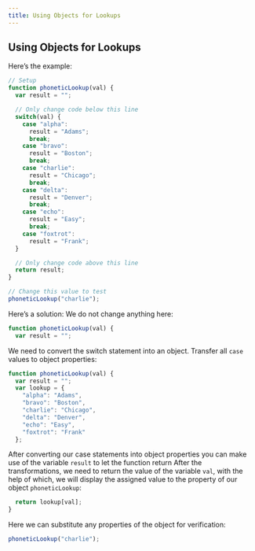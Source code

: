 ```yaml
---
title: Using Objects for Lookups
---
```

## Using Objects for Lookups

<!-- The article goes here, in GitHub-flavored Markdown. Feel free to add YouTube videos, images, and CodePen/JSBin embeds  -->

Here’s the example:
```javascript
// Setup
function phoneticLookup(val) {
  var result = "";

  // Only change code below this line
  switch(val) {
    case "alpha": 
      result = "Adams";
      break;
    case "bravo": 
      result = "Boston";
      break;
    case "charlie": 
      result = "Chicago";
      break;
    case "delta": 
      result = "Denver";
      break;
    case "echo": 
      result = "Easy";
      break;
    case "foxtrot": 
      result = "Frank";
  }

  // Only change code above this line
  return result;
}

// Change this value to test
phoneticLookup("charlie");
```

Here’s a solution:
We do not change anything here:
```javascript
function phoneticLookup(val) {
  var result = "";
```
We need to convert the switch statement into an object. Transfer all `case` values to object properties: 

```javascript
function phoneticLookup(val) {
  var result = "";
  var lookup = {
    "alpha": "Adams",
    "bravo": "Boston",
    "charlie": "Chicago",
    "delta": "Denver",
    "echo": "Easy",
    "foxtrot": "Frank"
  };
  ```
After converting our case statements into object properties you can make use of the variable `result` to let the function return 
After the transformations, we need to return the value of the variable `val`, with the help of which, we will display the assigned value to the property of our object `phoneticLookup`:

```javascript
  return lookup[val];
}
 ```
 Here we can substitute any properties of the object for verification:
 ```javascript
phoneticLookup("charlie");
 ```
<!-- The article goes here, in GitHub-flavored Markdown. Feel free to add YouTube videos, images, and CodePen/JSBin embeds  -->

<!--stackedit_data:
eyJoaXN0b3J5IjpbLTI0NzcwMDY2NSwtODI1MzA1NDgsLTE5Mz
Q4OTMyNSwyMDUyOTk1ODYwLDE1NjEwMDE3NTcsMTgzNzU1MjI5
MywtMTE1MDEzMzI2NywxNTEzODQ2MjA0LC0yMTQ2NzY0NDQ3LC
0yNDA2MDcwNTUsMjEzNTYwMTYyNCw4MTUyMzY5NTgsODIwODE1
Mjg3LC0xMTU2NDMyNjI2LC01OTg5MjU0MDYsLTk5MjM0NjI5Ny
wtMTM2NTAwNzc1NSwzNTUxNDMwNDcsLTEyNTM4ODIzNzgsLTE0
NDQwODQyNDRdfQ==
-->